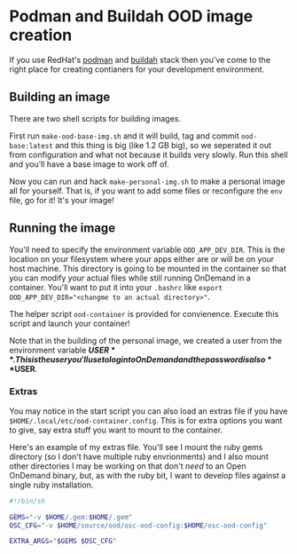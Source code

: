 # Podman and Buildah OOD image creation

If you use RedHat's [podman](https://podman.io/) and [buildah](https://buildah.io/) stack then
you've come to the right place for creating contianers for your development environment. 


## Building an image
There are two shell scripts for building images. 

First run `make-ood-base-img.sh` and it will build, tag and commit `ood-base:latest` and this thing is 
big (like 1.2 GB big), so we seperated it out from configuration and what not because it builds very slowly. 
Run this shell and you'll have a base image to work off of.

Now you can run and hack `make-personal-img.sh` to make a personal image all for yourself. That is, if you 
want to add some files or reconfigure the `env` file, go for it! It's your image!


## Running the image

You'll need to specify the environment variable `OOD_APP_DEV_DIR`. This is the location on your filesystem where
your apps either are or will be on your host machine. This directory is going to be mounted in the container so that you can 
modify *your* actual files while still running OnDemand in a container. You'll want to put it into your `.bashrc` like
`export OOD_APP_DEV_DIR="<changme to an actual directory>"`. 

The helper script `ood-container` is provided for convienence. Execute this script and launch your container!

Note that in the building of the personal image, we created a user from the environment variable **$USER**. This
is the user you'll use to login to OnDemand and the password is also **$USER**.

### Extras

You may notice in the start script you can also load an extras file if you have `$HOME/.local/etc/ood-container.config`. 
This is for extra options you want to give, say extra stuff you want to mount to the container. 

Here's an example of my extras file. You'll see I mount the ruby gems directory (so I don't have multiple ruby 
envrionments) and I also mount other directories I may be working on that don't *need* to an Open OnDemand binary,
but, as with the ruby bit, I want to develop files against a single ruby installation. 

```sh
#!/bin/sh

GEMS="-v $HOME/.gem:$HOME/.gem"
OSC_CFG="-v $HOME/source/ood/osc-ood-config:$HOME/osc-ood-config"

EXTRA_ARGS="$GEMS $OSC_CFG"
```
